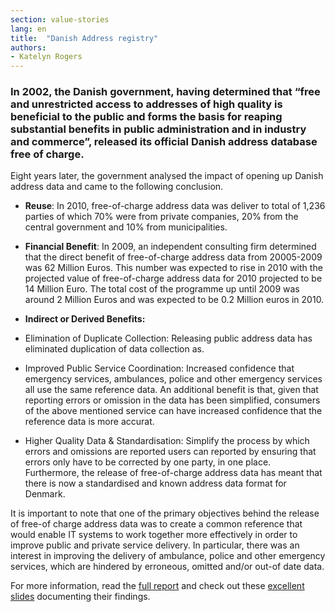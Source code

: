 ```yaml
---
section: value-stories
lang: en
title:  "Danish Address registry"
authors:
- Katelyn Rogers
---
```

### In 2002, the Danish government, having determined that “free and unrestricted access to addresses of high quality is beneficial to the public and forms the basis for reaping substantial benefits in public administration and in industry and commerce”, released its official Danish address database free of charge. 

Eight years later, the government analysed the impact of opening up Danish address data and came to the following conclusion.
* __Reuse__: In 2010, free-of-charge address data was deliver to total of 1,236 parties of which 70% were from private companies, 20% from the central government and 10% from municipalities.

* __Financial Benefit__: In 2009, an independent consulting firm determined that the direct benefit of free-of-charge address data from 20005-2009 was 62 Million Euros. This number was expected to rise in 2010 with the projected value of free-of-charge address data for 2010 projected to be 14 Million Euro. The total cost of the programme up until 2009 was around 2 Million Euros and was expected to be 0.2 Million euros in 2010.

* __Indirect or Derived Benefits:__
 * Elimination of Duplicate Collection: Releasing public address data has eliminated duplication of data collection as.
 * Improved Public Service Coordination: Increased confidence that emergency services, ambulances, police and other emergency services all use the same reference data. An additional benefit is that, given that reporting errors or omission in the data has been simplified, consumers of the above mentioned service can have increased confidence that the reference data is more accurat.
 * Higher Quality Data & Standardisation: Simplify the process by which errors and omissions are reported users can reported by ensuring that errors only have to be corrected by one party, in one place.  Furthermore, the release of free-of-charge address data has meant that there is now a standardised and known address data format for Denmark. 
 

It is important to note that one of the primary objectives behind the release of free-of charge address data was to create a common reference that would enable IT systems to work together more effectively in order to improve  public and private service delivery. In particular, there was an interest in improving the delivery of ambulance, police and other emergency services, which are hindered by erroneous, omitted and/or out-of date data. 

For more information, read the [full report](http://www.adresse-info.dk/Portals/2/Benefit/Value_Assessment_Danish_Address_Data_UK_2010-07-07b.pdf) and check out these [excellent slides](https://docs.google.com/a/okfn.org/file/d/18eQbdjhWTJ_QPKaM7eaYg7lLNiEBhs4HXxCjcs6XxvNDJpMBoq5FPMiydgB4/edit?usp=drive_web) documenting their findings. 
